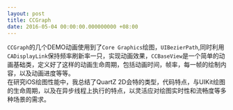 ```yaml
---
layout: post
title: CCGraph
date: 2016-05-04 00:00:00.000000000 +08:00
---
```


`CCGraph`的几个DEMO动画使用到了`Core Graphics`绘图，`UIBezierPath`,同时利用`CADisplayLink`保持频率刷新率一只，实现动画效果，`CCBaseView`是一个简单的动画基础类，定义好了这样的动画生命周期，包括动画时间，帧率，每一帧的绘制内容，以及动画进度等等。  
在研究iOS绘图性能中，我总结了QuartZ 2D会特的类型，代码特点，与UIKit绘图的生命周期，以及在异步线程上执行的特点，以灵活应对绘图实时性和流畅度等多种场景的需求。
<center>
<div class="github-card" data-user="DingSoung" data-repo="CCGraph" data-width=100% data-height="177"></div>
</center>
